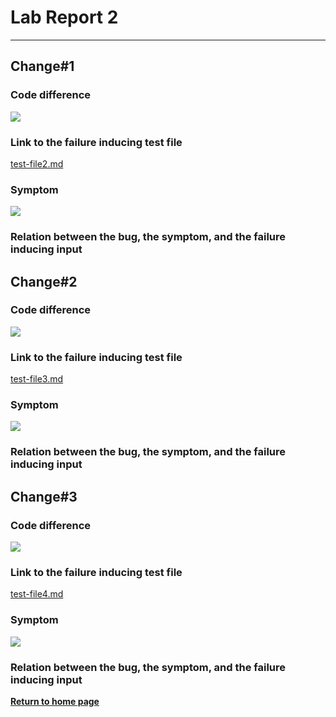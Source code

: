 # Lab Report 2
---
## Change#1
### Code difference

  ![](Commit#1.png)
  
### Link to the failure inducing test file

[test-file2.md](test-file2.md)

### Symptom

![](Symptom#1.png)

### Relation between the bug, the symptom, and the failure inducing input

## Change#2
### Code difference

 ![](Commit#2.png)
 
### Link to the failure inducing test file

[test-file3.md](test-file3.md)

### Symptom

![](Symptom#2.png)

### Relation between the bug, the symptom, and the failure inducing input

## Change#3
### Code difference

![](Commit#3.png)

### Link to the failure inducing test file

[test-file4.md](test-file4.md)

### Symptom

![](Symptom#3.png)

### Relation between the bug, the symptom, and the failure inducing input


[**Return to home page**](index.md)
